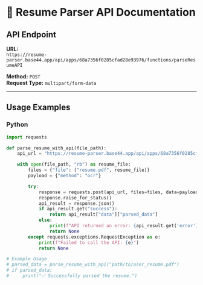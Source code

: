 # 📄 Resume Parser API Documentation

## API Endpoint
**URL:**  
`https://resume-parser.base44.app/api/apps/68a7356f0285cfad28e93976/functions/parseResumeAPI`  

**Method:** `POST`  
**Request Type:** `multipart/form-data`  

---

## Usage Examples

### Python
```python
import requests

def parse_resume_with_api(file_path):
    api_url = "https://resume-parser.base44.app/api/apps/68a7356f0285cfad28e93976/functions/parseResumeAPI"

    with open(file_path, "rb") as resume_file:
        files = {"file": ("resume.pdf", resume_file)}
        payload = {"method": "ocr"}

        try:
            response = requests.post(api_url, files=files, data=payload)
            response.raise_for_status()
            api_result = response.json()
            if api_result.get("success"):
                return api_result["data"]["parsed_data"]
            else:
                print(f"API returned an error: {api_result.get('error')}")
                return None
        except requests.exceptions.RequestException as e:
            print(f"Failed to call the API: {e}")
            return None

# Example Usage
# parsed_data = parse_resume_with_api("path/to/user_resume.pdf")
# if parsed_data:
#     print("✅ Successfully parsed the resume.")
